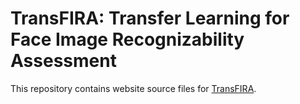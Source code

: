 # TransFIRA: Transfer Learning for Face Image Recognizability Assessment
This repository contains website source files for [TransFIRA](https://transfira.github.io/).
